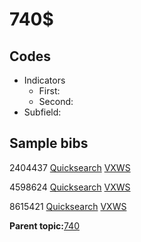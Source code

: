 # 740$

## Codes

-   Indicators
    -   First:
    -   Second:
-   Subfield:

## Sample bibs

2404437 [Quicksearch](https://search.library.yale.edu/catalog/2404437) [VXWS](http://prodorbis.library.yale.edu:7014/vxws/GetHoldingsService?bibId=2404437)

4598624 [Quicksearch](https://search.library.yale.edu/catalog/4598624) [VXWS](http://prodorbis.library.yale.edu:7014/vxws/GetHoldingsService?bibId=4598624)

8615421 [Quicksearch](https://search.library.yale.edu/catalog/8615421) [VXWS](http://prodorbis.library.yale.edu:7014/vxws/GetHoldingsService?bibId=8615421)

**Parent topic:**[740](../../tags/740/740.md)

